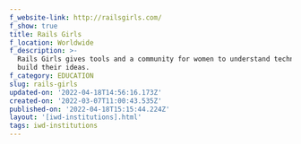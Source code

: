```yaml
---
f_website-link: http://railsgirls.com/
f_show: true
title: Rails Girls
f_location: Worldwide
f_description: >-
  Rails Girls gives tools and a community for women to understand technology and
  build their ideas.
f_category: EDUCATION
slug: rails-girls
updated-on: '2022-04-18T14:56:16.173Z'
created-on: '2022-03-07T11:00:43.535Z'
published-on: '2022-04-18T15:15:44.224Z'
layout: '[iwd-institutions].html'
tags: iwd-institutions
---
```



